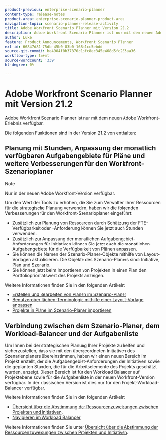 ```yaml
---
product-previous: enterprise-scenario-planner
content-type: release-notes
product-area: enterprise-scenario-planner-product-area
navigation-topic: scenario-planner-release-activity
title: Adobe Workfront Scenario Planner mit Version 21.2
description: Adobe Workfront Scenario Planner ist nur mit dem neuen Adobe Workfront-Erlebnis verfügbar.
author: Luke
feature: Product Announcements, Workfront Scenario Planner
exl-id: 66847d81-75db-45b0-83b0-168a1cc5ebdd
source-git-commit: be4904f0b37870c1bfc8ec345e468d5fc283aa36
workflow-type: tm+mt
source-wordcount: '339'
ht-degree: 0%

---
```


# Adobe Workfront Scenario Planner mit Version 21.2

Adobe Workfront Scenario Planner ist nur mit dem neuen Adobe Workfront-Erlebnis verfügbar.

Die folgenden Funktionen sind in der Version 21.2 von enthalten:

## Planung mit Stunden, Anpassung der monatlich verfügbaren Aufgabengebiete für Pläne und weitere Verbesserungen für den Workfront-Szenarioplaner

>[!NOTE]
>
>Nur in der neuen Adobe Workfront-Version verfügbar.

Um den Wert der Tools zu erhöhen, die Sie zum Verwalten Ihrer Ressourcen für die strategische Planung verwenden, haben wir die folgenden Verbesserungen für den Workfront-Szenarioplaner eingeführt:

* Zusätzlich zur Planung von Ressourcen durch Schätzung der FTE-Verfügbarkeit oder -Anforderung können Sie jetzt auch Stunden verwenden.
* Zusätzlich zur Anpassung der monatlichen Aufgabengebiet-Anforderungen für Initiativen können Sie jetzt auch die monatlichen Aufgabengebiete für die Verfügbarkeit von Plänen anpassen.
* Sie können die Namen der Szenario-Planer-Objekte mithilfe von Layout-Vorlagen aktualisieren. Die Objekte des Szenario-Planers sind: Initiative, Plan und Szenario.
* Sie können jetzt beim Importieren von Projekten in einen Plan den Portfolioprioritätswert des Projekts anzeigen.

Weitere Informationen finden Sie in den folgenden Artikeln:

* [Erstellen und Bearbeiten von Plänen im Szenario-Planer](../../../scenario-planner/create-and-edit-plans.md)
* [Benutzeroberflächen-Terminologie mithilfe einer Layout-Vorlage anpassen](../../../administration-and-setup/customize-workfront/use-layout-templates/customize-terminology.md)
* [Projekte in Pläne im Szenario-Planer importieren](../../../scenario-planner/import-projects-to-plans.md)

## Verbindung zwischen dem Szenario-Planer, dem Workload-Balancer und der Aufgabenliste

Um Ihnen bei der strategischen Planung Ihrer Projekte zu helfen und sicherzustellen, dass sie mit den übergeordneten Initiativen des Szenarienplaners übereinstimmen, haben wir einen neuen Bereich im Projekt erstellt, der die Aufgabengebiet-Anforderungen der Initiativen sowie die geplanten Stunden, die für die Arbeitselemente des Projekts geschätzt wurden, anzeigt. Dieser Bereich ist für den Workload Balancer auf Projektebene sowie für die Aufgabenliste in der neuen Workfront-Version verfügbar. In der klassischen Version ist dies nur für den Projekt-Workload-Balancer verfügbar.

Weitere Informationen finden Sie in den folgenden Artikeln:

* [Übersicht über die Abstimmung der Ressourcenzuweisungen zwischen Projekten und Initiativen](../../../scenario-planner/overview-reconcile-allocations-between-projects-initiatives.md).
* [Navigieren im Workload Balancer](../../../resource-mgmt/workload-balancer/navigate-the-workload-balancer.md)

Weitere Informationen finden Sie unter [Übersicht über die Abstimmung der Ressourcenzuweisungen zwischen Projekten und Initiativen](../../../scenario-planner/overview-reconcile-allocations-between-projects-initiatives.md).

